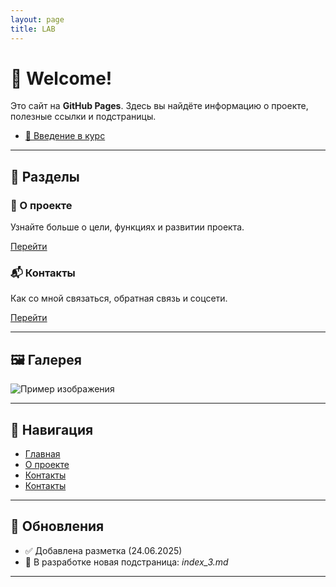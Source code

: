 ```yaml
---
layout: page
title: LAB
---
```


# 👋 Welcome!

Это сайт на **GitHub Pages**. Здесь вы найдёте информацию о проекте, полезные ссылки и подстраницы.
- [📘 Введение в курс](/courses/01-intro/)


---

## 📂 Разделы

<div class="card">
  <h3>📘 О проекте</h3>
  <p>Узнайте больше о цели, функциях и развитии проекта.</p>
  <a href="index.html" class="button">Перейти</a>
</div>

<div class="card">
  <h3>📬 Контакты</h3>
  <p>Как со мной связаться, обратная связь и соцсети.</p>
  <a href="index.html" class="button">Перейти</a>
</div>

---

## 🖼 Галерея

![Пример изображения](img/example.jpg)

---

## 📌 Навигация

- [Главная](index.html)
- [О проекте](index_1.html)
- [Контакты](index.html)
- [Контакты](index.html)

---

## 📅 Обновления

- ✅ Добавлена разметка (24.06.2025)
- 🚧 В разработке новая подстраница: *index_3.md*

---


